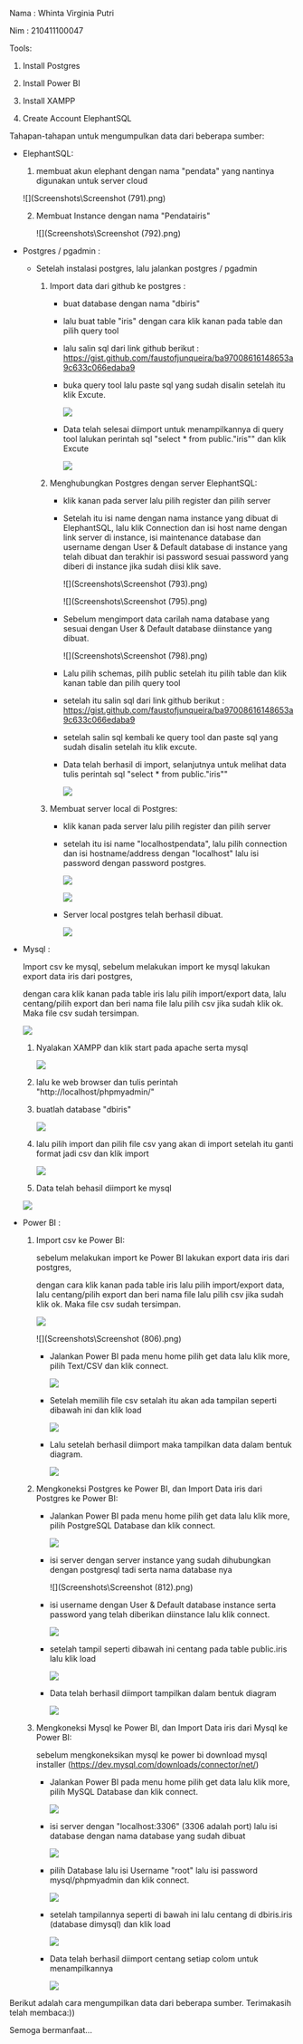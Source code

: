 Nama : Whinta Virginia Putri 

Nim : 210411100047



Tools:

1. Install Postgres
2. Install Power BI
3. Install XAMPP

4. Create Account ElephantSQL

   

Tahapan-tahapan untuk mengumpulkan data dari beberapa sumber:

- ElephantSQL:

  1. membuat akun elephant dengan nama "pendata" yang nantinya digunakan untuk server cloud

  ![](Screenshots\Screenshot (791).png)

     2. Membuat Instance dengan nama "Pendatairis"

        ![](Screenshots\Screenshot (792).png)

- Postgres / pgadmin :

  - Setelah instalasi postgres, lalu jalankan postgres / pgadmin

    1. Import data dari github ke postgres :

       - buat database dengan nama "dbiris"

       - lalu buat table "iris" dengan cara klik kanan pada table dan pilih query tool

       - lalu salin sql dari link github berikut : https://gist.github.com/faustofjunqueira/ba97008616148653a9c633c066edaba9

       - buka query tool lalu paste sql yang sudah disalin setelah itu klik Excute.

         ![](Screenshots\image-20230302153922040.png)

       - Data telah selesai diimport untuk menampilkannya di query tool lalukan perintah sql "select * from public."iris"" dan klik Excute

         ![](Screenshots\image-20230302154255997.png)

         

    2. Menghubungkan Postgres dengan server ElephantSQL:

       - klik kanan pada server lalu pilih register dan pilih server 

       - Setelah itu isi name dengan nama instance yang dibuat di ElephantSQL, lalu klik Connection dan isi host name dengan link server di instance, isi maintenance database dan username dengan User & Default database di instance yang telah dibuat dan terakhir isi password sesuai password yang diberi di instance jika sudah diisi klik save.

         ![](Screenshots\Screenshot (793).png)

         ![](Screenshots\Screenshot (795).png)

       - Sebelum mengimport data carilah nama database yang sesuai dengan User & Default database diinstance yang dibuat.

         ![](Screenshots\Screenshot (798).png)

       - Lalu pilih schemas, pilih public setelah itu pilih table dan klik kanan table dan pilih query tool

       - setelah itu salin sql dari link github berikut : https://gist.github.com/faustofjunqueira/ba97008616148653a9c633c066edaba9

       - setelah salin sql kembali ke query tool dan paste sql yang sudah disalin setelah itu klik excute.

       - Data telah berhasil di import, selanjutnya untuk melihat data tulis perintah sql "select * from public."iris""

         ![](Screenshots/image-20230302161611434.png)

         

    3. Membuat server local di Postgres:

       - klik kanan pada server lalu pilih register dan pilih server 

       - setelah itu isi name "localhostpendata", lalu pilih connection dan isi hostname/address dengan "localhost" lalu isi password dengan password postgres.

         ![](Screenshots\image-20230302162311254.png)

         ![](Screenshots\image-20230302163022253.png)

       - Server local postgres telah berhasil dibuat.

         ![](Screenshots\image-20230302163349479.png)

  

- Mysql : 

  Import csv ke mysql, sebelum melakukan import ke mysql lakukan export data iris dari postgres,

  dengan cara klik kanan pada table iris lalu pilih import/export data, lalu centang/pilih export dan beri nama file lalu pilih csv jika sudah klik ok. Maka file csv sudah tersimpan.

  ![](Screenshots\image-20230302164631305.png)

  1. Nyalakan XAMPP dan klik start pada apache serta mysql

     ![](Screenshots\image-20230302172905896.png)

  2. lalu ke web browser dan tulis perintah "http://localhost/phpmyadmin/"

  3. buatlah database "dbiris"

     ![](Screenshots\image-20230302173156947.png)

  4. lalu pilih import dan pilih file csv yang akan di import setelah itu ganti format jadi csv dan klik import

     ![](Screenshots\image-20230302173458283.png)

  5.  Data telah behasil diimport ke mysql

     ![](Screenshots\image-20230302173648972.png)

- Power BI :

  1. Import csv ke Power BI:

     sebelum melakukan import ke Power BI lakukan export data iris dari postgres,

     dengan cara klik kanan pada table iris lalu pilih import/export data, lalu centang/pilih export dan beri nama file lalu pilih csv jika sudah klik ok. Maka file csv sudah tersimpan.

     ![](Screenshots\image-20230302164631305.png)

     ![](Screenshots\Screenshot (806).png)

     - Jalankan Power BI pada menu home pilih get data lalu klik more, pilih Text/CSV dan klik connect.

       ![](Screenshots\image-20230302165123994.png)

     - Setelah memilih file csv setalah itu akan ada tampilan seperti dibawah ini dan klik load

       ![](Screenshots\image-20230302165701467.png)

     - Lalu setelah berhasil diimport maka tampilkan data dalam bentuk diagram.

       ![](Screenshots\image-20230302170202787.png)

       

  2. Mengkoneksi Postgres ke Power BI, dan Import Data iris dari Postgres ke Power BI:

     - Jalankan Power BI pada menu home pilih get data lalu klik more, pilih PostgreSQL Database dan klik connect.

       ![](Screenshots\image-20230302170822605.png)

     - isi server dengan server instance yang sudah dihubungkan dengan postgresql tadi serta nama database nya

       ![](Screenshots\Screenshot (812).png)

     - isi username dengan User & Default database instance serta password yang telah diberikan diinstance lalu klik connect.

       ![](Screenshots\image-20230302171415739.png)

     - setelah tampil seperti dibawah ini centang pada table public.iris lalu klik load 

       ![](Screenshots\image-20230302171537087.png)

     - Data telah berhasil diimport tampilkan dalam bentuk diagram

       ![](Screenshots\image-20230302175750176.png)

  3. Mengkoneksi Mysql ke Power BI, dan Import Data iris dari Mysql ke Power BI:
  
     sebelum mengkoneksikan mysql ke power bi download mysql installer (https://dev.mysql.com/downloads/connector/net/)
  
     - Jalankan Power BI pada menu home pilih get data lalu klik more, pilih MySQL Database dan klik connect.
  
       ![](Screenshots\image-20230302174023997.png)
  
     - isi server dengan "localhost:3306" (3306 adalah port) lalu isi database dengan nama database yang sudah dibuat
  
       ![](Screenshots\image-20230302174548148.png)
  
     - pilih Database lalu isi Username "root" lalu isi password mysql/phpmyadmin dan klik connect.
  
       ![](Screenshots\image-20230302175008404.png)
  
     - setelah tampilannya seperti di bawah ini lalu centang di dbiris.iris (database dimysql) dan klik load
  
       ![](Screenshots\image-20230302175303603.png)
  
     - Data telah berhasil diimport centang setiap colom untuk menampilkannya
  
       ![](Screenshots\image-20230302175630116.png)
  



Berikut adalah cara mengumpilkan data dari beberapa sumber. Terimakasih telah membaca:))

Semoga bermanfaat...